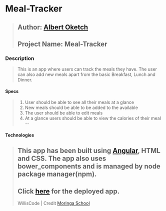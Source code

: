 # Meal-Tracker
>Author: [Albert Oketch](https://github.com/Okwonks)
>--
>Project Name: Meal-Tracker
>--

### Description
>This is an app where users can track the meals they have. The user can also add new meals apart from the basic Breakfast, Lunch and Dinner.

#### Specs
> 1. User should be able to see all their meals at a glance
> 2. New meals should be able to be added to the available
> 3. The user should be able to edit meals
> 4. At a glance users should be able to view the calories of their meal
>--

#### Technologies

> This app has been built using [Angular](https://angular.io/), HTML and CSS.
> The app also uses bower_components and is managed by node package manager(npm).
>--
> Click [here](https://designer-rigs-65460.netlify.com/ ) for the deployed app.
>--
> WillisCode | Credit [Moringa School](http://moringaschool.com/)
